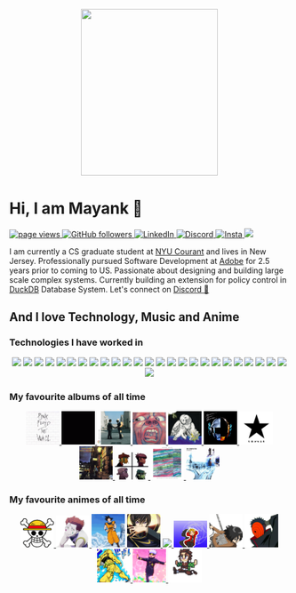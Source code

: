 <p align="center">
  <picture>
    <img src="assets/gifs/luffy.gif" width="70%" height="300px">
  </picture>
</p>

# Hi, I am Mayank 👋
<p align="left">
  <a href="https://github.com/meliodas137">
    <img src="https://komarev.com/ghpvc/?username=meliodas137" alt="page views">
  </a>
  <a href="https://github.com/meliodas137?tab=followers">
    <img alt="GitHub followers" src="https://img.shields.io/github/followers/meliodas137?color=green&logo=github">
  </a>
  <a href="https://www.linkedin.com/in/mayankgt1043/">
    <img alt="LinkedIn" src="https://img.shields.io/badge/LinkedIn-0077B5?logo=linkedin">
  </a>
  <a href="https://www.discordapp.com/users/991229410525073428">
    <img alt="Discord" src="https://img.shields.io/badge/Discord-7289DA?logo=discord&logoColor=white">
  </a>
  <a href="https://www.instagram.com/meliodas_137/">
    <img alt="Insta" src="https://img.shields.io/badge/Instagram-E4405F?logo=instagram&logoColor=white">
  </a>
  <a href="mailto:mayankgt1043@gmail.com">
    <img src="https://img.shields.io/badge/Gmail-D14836?logo=gmail&logoColor=white">
  </a>
<!--   <a href="https://github.com/abhisheknaiidu/awesome-github-profile-readme">
    <img alt="Awesome" src="https://awesome.re/mentioned-badge.svg">
  </a> -->
</p>

<p>
I am currently a CS graduate student at <a href="https://cims.nyu.edu/">NYU Courant</a> and lives in New Jersey. Professionally pursued Software Development at <a href="https://www.adobe.com/">Adobe</a> for 2.5 years prior to coming to US. Passionate about designing and building large scale complex systems. Currently building an extension for policy control in <a href="https://duckdb.org/">DuckDB</a> Database System. Let's connect on <a href="discordapp.com/users/991229410525073428">Discord 💬</a>
</p>

## And I love Technology, Music and Anime
### Technologies I have worked in
<p align="center">
    <picture>
      <img src="https://img.shields.io/badge/C++-00599C?logo=C%2B%2B&logoColor=white">
    </picture>
    <picture>
    <img src="https://img.shields.io/badge/c-%2300599C.svg?logo=c&logoColor=white">
        </picture>
    <picture>
      <img src="https://img.shields.io/badge/javascript-%23323330.svg?logo=javascript&logoColor=%23F7DF1E">
    </picture>
    <picture>
      <img src="https://img.shields.io/badge/java-%23ED8B00.svg?logo=openjdk&logoColor=white">
    </picture>
    <picture>
      <img src="https://img.shields.io/badge/python-3670A0?logo=python&logoColor=ffdd54">
    </picture>
    <picture>
      <img src="https://img.shields.io/badge/scala-%23DC322F.svg?logo=scala&logoColor=white">
    </picture>
    <picture>
      <img src="https://img.shields.io/badge/.NET-5C2D91?logo=.net&logoColor=white">
    </picture>
    <picture>
      <img src="https://img.shields.io/badge/Electron-191970?logo=Electron&logoColor=white">
    </picture>
    <picture>
      <img src="https://img.shields.io/badge/node.js-6DA55F?logo=node.js&logoColor=white">
    </picture>
    <picture>
      <img src="https://img.shields.io/badge/react-%2320232a.svg?logo=react&logoColor=%2361DAFB">
    </picture>
    <picture>
      <img src="https://img.shields.io/badge/azure-%230072C6.svg?logo=microsoftazure&logoColor=white">
    </picture>
    <picture>
      <img src="https://img.shields.io/badge/AWS-%23FF9900.svg?logo=amazon-aws&logoColor=white">
    </picture>
    <picture>
      <img src="https://img.shields.io/badge/IntelliJIDEA-000000.svg?logo=intellij-idea&logoColor=white">
    </picture>
    <picture>
      <img src="https://img.shields.io/badge/Visual%20Studio%20Code-0078d7.svg?logo=visual-studio-code&logoColor=white">
    </picture>
    <picture>
      <img src="https://img.shields.io/badge/Visual%20Studio-5C2D91.svg?logo=visual-studio&logoColor=white">
        </picture>
    <picture>
      <img src="https://img.shields.io/badge/html5-%23E34F26.svg?logo=html5&logoColor=white">
    </picture>
    <picture>
      <img src="https://img.shields.io/badge/PyTorch-%23EE4C2C.svg?logo=PyTorch&logoColor=white">
    </picture>
    <picture>
      <img src="https://img.shields.io/badge/numpy-%23013243.svg?logo=numpy&logoColor=white">
    </picture>
    <picture>
      <img src="https://img.shields.io/badge/pandas-%23150458.svg?logo=pandas&logoColor=white">
    </picture>
    <picture>
      <img src="https://img.shields.io/badge/docker-%230db7ed.svg?logo=docker&logoColor=white">
    </picture>
    <picture>
      <img src="https://img.shields.io/badge/kubernetes-%23326ce5.svg?logo=kubernetes&logoColor=white">
    </picture>
    <picture>
      <img src="https://img.shields.io/badge/apache%20tomcat-%23F8DC75.svg?logo=apache-tomcat&logoColor=black">
    </picture>
    <picture>
      <img src="https://img.shields.io/badge/postgres-%23316192.svg?logo=postgresql&logoColor=white">
    </picture>
    <picture>
      <img src="https://img.shields.io/badge/mysql-%2300f.svg?logo=mysql&logoColor=white">
    </picture>
    <picture>
      <img src="https://img.shields.io/badge/MongoDB-%234ea94b.svg?logo=mongodb&logoColor=white">
    </picture>
    <picture>
      <img src="https://img.shields.io/badge/git-%23F05033.svg?logo=git&logoColor=white">
    </picture>
</p>

### My favourite albums of all time
<p align="center">
  <a href="https://open.spotify.com/album/5Dbax7G8SWrP9xyzkOvy2F?si=JmcnVJUOQ2-65RlDZS_ISw">
    <img src="assets/music/wall.gif" width="60px">
  </a>
  <a href="https://open.spotify.com/album/4LH4d3cOWNNsVw41Gqt2kv?si=wgtValtfRSK2iQ59qg11Gg">
    <img src="assets/music/darkside.gif" width="60px">
  </a>
  <a href="https://open.spotify.com/album/0bCAjiUamIFqKJsekOYuRw?si=jp4bhHHBTMaGBkkWPgOt7Q">
    <img src="assets/music/wish.gif" width="60px">
  </a>
  <a href="https://open.spotify.com/album/6tVg2Wl9hVKMpHYcAl2V2M?si=XD90q5SsQsK3hVKPEfGs1w">
    <img src="assets/music/crimson.gif" width="60px">
  </a>
  <a href="https://open.spotify.com/album/5MqGZZtQ36zsETrTK2uy04?si=TexNbLOURmyFjvAqn-1nyg">
    <img src="assets/music/Magnolia.jpg" width="60px">
  </a>
  <a href="https://open.spotify.com/album/4m2880jivSbbyEGAKfITCa?si=hEJKGltsSoam_Ltfp8gKNg">
    <img src="assets/music/ram.gif" width="60px">
  </a>
  <a href="https://open.spotify.com/album/0vxg8oJKDu3i0bXQu7vEpi?si=FV3EeIqSR4K9zk5-Lb1QHA">
    <img src="assets/music/blackstar.png" width="60px">
  </a>
  <a href="https://open.spotify.com/album/48D1hRORqJq52qsnUYZX56?si=miFZqZOSQNe-MDwvycGkZA">
    <img src="assets/music/ziggy.gif" width="60px">
  </a>
  <a href="https://open.spotify.com/album/0bUTHlWbkSQysoM3VsWldT?si=JWva3gSxRZaiTS4aBPG98w">
    <img src="assets/music/demon.gif" width="60px">
  </a>
  <a href="https://open.spotify.com/album/4F4a8lEEAfJY2epVAYMFla?si=exh8UVMfTEuLQA7kstDU6g">
    <img src="assets/music/conceptual.jpg" width="60px">
  </a>
  <a href="https://open.spotify.com/album/6dVIqQ8qmQ5GBnJ9shOYGE?si=f2WFqooUR6aotPYGBfjQlA">
    <img src="assets/music/ok.gif" width="60px">
  </a>
  <!-- <a href="https://open.spotify.com/album/2keHjWDRlQYnrTkm7ShyUc?si=81oiLZLeSFeA6Pl7nFtDmw">
    <img src="assets/music/offering.jpg" width="60px">
  </a> -->
</p>

### My favourite animes of all time
<p align="center">
  <a href="https://myanimelist.net/anime/21/One_Piece">
    <img src="assets/emojis/onepiece.gif" width="60px">
  </a>
  <a href="https://myanimelist.net/anime/11061/Hunter_x_Hunter_2011">
    <img src="assets/emojis/hisoka.png" width="60px">
  </a>
  <a href="https://myanimelist.net/anime/813/Dragon_Ball_Z">
    <img src="assets/emojis/goku.gif" width="60px">
  </a>
  <a href="https://myanimelist.net/anime/1575/Code_Geass__Hangyaku_no_Lelouch">
    <img src="assets/emojis/codegeass.gif" width="60px">
  </a>
  <a href="https://myanimelist.net/anime/777/Hellsing_Ultimate">
    <img src="assets/emojis/hellsing.gif" width="60px">
  </a>
  <a href="https://myanimelist.net/anime/5114/Fullmetal_Alchemist__Brotherhood">
    <img src="assets/emojis/fmabrotherhood.gif" width="60px">
  </a>
  <a href="https://myanimelist.net/anime/16498/Shingeki_no_Kyojin">
    <img src="assets/emojis/mikasa.gif" width="60px">
  </a>
  <a href="https://myanimelist.net/anime/20/Naruto">
    <img src="assets/emojis/tobi.png" width="60px">
  </a>
  <a href="https://myanimelist.net/anime/14719/JoJo_no_Kimyou_na_Bouken_TV">
    <img src="assets/emojis/jojo.png" width="60px">
  </a>
  <a href="https://myanimelist.net/anime/40748/Jujutsu_Kaisen">
    <img src="assets/emojis/gojo.gif" width="60px">
  </a>
  <a href="https://myanimelist.net/anime/38000/Kimetsu_no_Yaiba">
    <img src="assets/emojis/tanjiro.gif" width="60px">
  </a>
</p>

<!--
**meliodas137/meliodas137** is a ✨ _special_ ✨ repository because its `README.md` (this file) appears on your GitHub profile.

Here are some ideas to get you started:

- 🔭 I’m currently working on ...
- 🌱 I’m currently learning ...
- 👯 I’m looking to collaborate on ...
- 🤔 I’m looking for help with ...
- 💬 Ask me about ...
- 📫 How to reach me: ...
- 😄 Pronouns: ...
- ⚡ Fun fact: ...
-->
